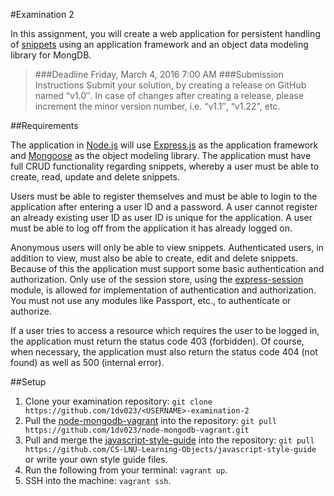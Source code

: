 #Examination 2

In this assignment, you will create a web application for persistent handling of [snippets](https://en.wikipedia.org/wiki/Snippet_(programming)) using an application framework and an object data modeling library for MongDB.

>###Deadline
Friday, March 4, 2016 7:00 AM 
###Submission Instructions
Submit your solution, by creating a release on GitHub named “v1.0″. In case of changes after creating a release, please increment the minor version number, i.e. “v1.1″, “v1.22", etc.

##Requirements

The application in [Node.js](https://nodejs.org/en/) will use [Express.js](http://expressjs.com/) as the application  framework and [Mongoose](http://mongoosejs.com/) as  the object modeling library. The application must have full CRUD functionality regarding snippets, whereby a user must be able to create, read, update and delete snippets.

Users must be able to register themselves and must be able to login to the application after entering a user ID and a password. A user cannot register an already existing user ID as user ID is unique for the application. A user must be able to log off from the application it has already logged on.

Anonymous users will only be able to view snippets. Authenticated users, in addition to view, must also be able to create, edit and delete snippets.  Because of this the application must support some basic authentication and authorization. Only use of the session store, using the [express-session](https://github.com/expressjs/session) module, is allowed for implementation of authentication and authorization. You must not use any modules like Passport, etc., to authenticate or authorize.

If a user tries to access a resource which requires the user to be logged in, the application must return the status code 403 (forbidden). Of course, when necessary, the application must also return the status code 404 (not found) as well as 500 (internal error).

##Setup
1. Clone your examination repository: `git clone https://github.com/1dv023/<USERNAME>-examination-2`
2. Pull the [node-mongodb-vagrant](https://github.com/1dv023/node-mongodb-vagrant) into the repository: `git pull https://github.com/1dv023/node-mongodb-vagrant.git`
3. Pull and merge the [javascript-style-guide](https://github.com/CS-LNU-Learning-Objects/javascript-style-guide) into the repository: `git pull https://github.com/CS-LNU-Learning-Objects/javascript-style-guide` or write your own style guide files.
4. Run the following from your terminal: `vagrant up`.
5. SSH into the machine: `vagrant ssh`.
